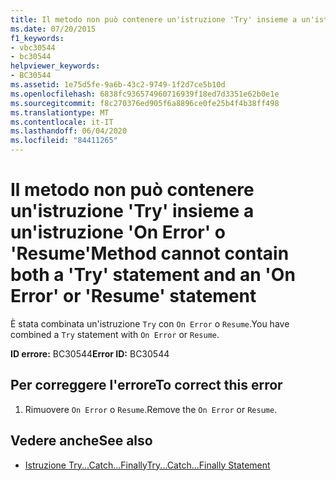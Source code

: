```yaml
---
title: Il metodo non può contenere un'istruzione 'Try' insieme a un'istruzione 'On Error' o 'Resume'
ms.date: 07/20/2015
f1_keywords:
- vbc30544
- bc30544
helpviewer_keywords:
- BC30544
ms.assetid: 1e75d5fe-9a6b-43c2-9749-1f2d7ce5b10d
ms.openlocfilehash: 6838fc936574960716939f18ed7d3351e62b0e1e
ms.sourcegitcommit: f8c270376ed905f6a8896ce0fe25b4f4b38ff498
ms.translationtype: MT
ms.contentlocale: it-IT
ms.lasthandoff: 06/04/2020
ms.locfileid: "84411265"
---
```

# <a name="method-cannot-contain-both-a-try-statement-and-an-on-error-or-resume-statement"></a><span data-ttu-id="e0e8d-102">Il metodo non può contenere un'istruzione 'Try' insieme a un'istruzione 'On Error' o 'Resume'</span><span class="sxs-lookup"><span data-stu-id="e0e8d-102">Method cannot contain both a 'Try' statement and an 'On Error' or 'Resume' statement</span></span>
<span data-ttu-id="e0e8d-103">È stata combinata un'istruzione `Try` con `On Error` o `Resume`.</span><span class="sxs-lookup"><span data-stu-id="e0e8d-103">You have combined a `Try` statement with `On Error` or `Resume`.</span></span>  
  
 <span data-ttu-id="e0e8d-104">**ID errore:** BC30544</span><span class="sxs-lookup"><span data-stu-id="e0e8d-104">**Error ID:** BC30544</span></span>  
  
## <a name="to-correct-this-error"></a><span data-ttu-id="e0e8d-105">Per correggere l'errore</span><span class="sxs-lookup"><span data-stu-id="e0e8d-105">To correct this error</span></span>  
  
1. <span data-ttu-id="e0e8d-106">Rimuovere `On Error` o `Resume`.</span><span class="sxs-lookup"><span data-stu-id="e0e8d-106">Remove the `On Error` or `Resume`.</span></span>  
  
## <a name="see-also"></a><span data-ttu-id="e0e8d-107">Vedere anche</span><span class="sxs-lookup"><span data-stu-id="e0e8d-107">See also</span></span>

- [<span data-ttu-id="e0e8d-108">Istruzione Try...Catch...Finally</span><span class="sxs-lookup"><span data-stu-id="e0e8d-108">Try...Catch...Finally Statement</span></span>](../language-reference/statements/try-catch-finally-statement.md)
